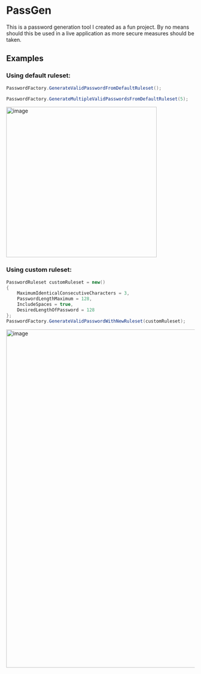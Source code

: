 # PassGen

This is a password generation tool I created as a fun project. By no means should this be used in a live application as more secure measures should be taken.

## Examples
### Using default ruleset:
```cs
PasswordFactory.GenerateValidPasswordFromDefaultRuleset();

PasswordFactory.GenerateMultipleValidPasswordsFromDefaultRuleset(5);
```
<img width="402" alt="image" src="https://github.com/JJWren/PassGen/assets/43586816/4392e14f-38a2-46b3-85f5-477026114f16">

### Using custom ruleset:
```cs
PasswordRuleset customRuleset = new()
{
    MaximumIdenticalConsecutiveCharacters = 3,
    PasswordLengthMaximum = 128,
    IncludeSpaces = true,
    DesiredLengthOfPassword = 128
};
PasswordFactory.GenerateValidPasswordWithNewRuleset(customRuleset);
```
<img width="904" alt="image" src="https://github.com/JJWren/PassGen/assets/43586816/a66245e8-8b33-430a-a2e5-1e88f70fb648">

